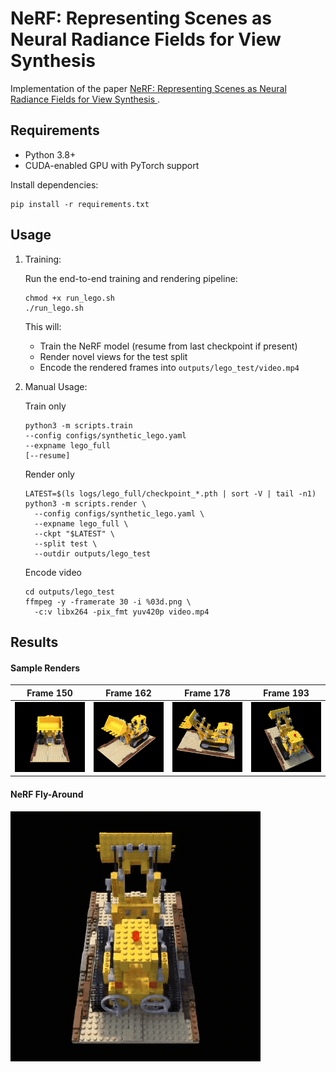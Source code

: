 # NeRF: Representing Scenes as Neural Radiance Fields for View Synthesis

Implementation of the paper [NeRF: Representing Scenes as Neural Radiance Fields for View Synthesis
](https://arxiv.org/abs/2003.08934).

## Requirements

- Python 3.8+  
- CUDA-enabled GPU with PyTorch support  

Install dependencies:

```
pip install -r requirements.txt
```

## Usage
1. Training:
   
   Run the end-to-end training and rendering pipeline:
   ```
   chmod +x run_lego.sh
   ./run_lego.sh
   ```
   This will:
   
    - Train the NeRF model (resume from last checkpoint if present)
    - Render novel views for the test split
    - Encode the rendered frames into `outputs/lego_test/video.mp4`

2. Manual Usage:

   Train only
   ```
   python3 -m scripts.train
   --config configs/synthetic_lego.yaml
   --expname lego_full
   [--resume]
   ```

   Render only
   ```
   LATEST=$(ls logs/lego_full/checkpoint_*.pth | sort -V | tail -n1)
   python3 -m scripts.render \
     --config configs/synthetic_lego.yaml \
     --expname lego_full \
     --ckpt "$LATEST" \
     --split test \
     --outdir outputs/lego_test
   ```

   Encode video
   ```
   cd outputs/lego_test
   ffmpeg -y -framerate 30 -i %03d.png \
     -c:v libx264 -pix_fmt yuv420p video.mp4
   ```

## Results
#### Sample Renders
| Frame 150 | Frame 162 | Frame 178 | Frame 193
|-----------|-----------|-----------|-----------|
| ![150](outputs/150.png) | ![162](outputs/162.png) | ![178](outputs/178.png) | ![193](outputs/193.png)

#### NeRF Fly-Around
![NeRF Fly-Around](outputs/video.gif)
